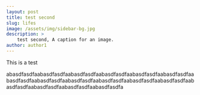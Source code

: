 ```yaml
---
layout: post
title: test second
slug: lifes
image: /assets/img/sidebar-bg.jpg
description: >
  	test second, A caption for an image.
author: author1
---
```



This is a test


abasdfasdfaabasdfasdfaabasdfasdfaabasdfasdfaabasdfasdfaabasdfasdfaabasdfasdfaabasdfasdfaabasdfasdfaabasdfasdfaabasdfasdfaabasdfasdfaabasdfasdfaabasdfasdfaabasdfasdfaabasdfasdfa





